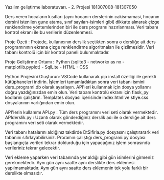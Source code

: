 Yazılım geliştirme laboratuvarı. - 2. Projesi 181307008-181307050

Ders veren hocaların kısıtları (aynı hocanın derslerinin cakismamasi, hocanın dersini
istenilen gune atama, sınıf sayıları-isimleri gibi) dikkate alınarak çizge renklendirme
yöntemlerinden biri ile ders programı hazırlanması. Veri tabanı kontrol ekranı ile bu verilerin düzenlenmesi.

Proje Özeti : Projede, kullanıcının derslik seçtikten sonra o dersliğe ait ders programınının ekrana çizge renklendirme algoritmaları ile çizilmesidir. Veri tabanı kontrolü için bir kontrol paneli bulunmaktadır.

Proje Geliştirme Ortamı : Python (sqlite3 - networkx as nx - matplotlib.pyplot) - SqlLite - HTML - CSS

Python Projesini Oluşturun: VSCode kullanarak pip install özelliği ile gerekli kütüphaneleri indirin. İşlemleri tamamladıktan sonra veri tabanı ismini ders_programi.db olarak ayarlayın. API'leri kullanmak için dosya yollarını doğru yazdığınızdan emin olun. Veri tabanı kontrolü ekranı için flask_py kodlarını çalıştırın. Templates dosyası içerisinde index.html ve stlye.css dosyalarının varlığından emin olun.

API'lerin kullanımı
API.py : Tüm ders programını veri seti olarak vermektedir.
APIderslik.py : Uzantı olarak gönderdiğiniz derslik adı ile o dersliğe ait ders programını veri seti olarak vermektedir.

Veri tabanı hatalarını aldığınız takdirde DtSifirla.py dosyasını çalıştırarark veri tabanını sıfırlayabilirsiniz. Proramın çalıştığı ders_programi.py dosyası başlangıçta verileri tekrar doldurduğu için yapacağınız işlem sonrasında verileriniz tekrar gelecektir. 

Veri ekleme yaparken veri tabanında yer aldığı gibi gün isimlerini girmeniz gerekmektedir. Aynı gün aynı saatte aynı derslikte ders eklemesi yapılmamaktadır. Aynı gün aynı saatte ders eklemenin tek yolu farklı bir derslikte olmasıdır.